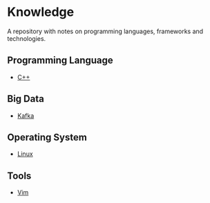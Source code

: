 # Knowledge

A repository with notes on programming languages, frameworks and technologies.

## Programming Language 

* [C++](CPP.md)

## Big Data

* [Kafka](KAFKA.md)

## Operating System

* [Linux](LINUX.md)

## Tools

* [Vim](VIM.md)